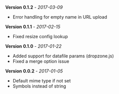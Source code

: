 **Version 0.1.2** - *2017-03-09*

- Error handling for empty name in URL upload

**Version 0.1.1** - *2017-02-15*

- Fixed resize config lookup

**Version 0.1.0** - *2017-01-22*

- Added support for datafile params (dropzone.js)
- Fixed a merge option issue

**Version 0.0.2** - *2017-01-05*

- Default mime type if not set
- Symbols instead of string
